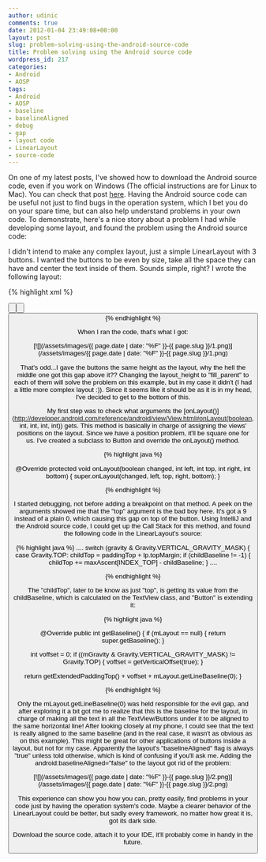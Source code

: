 ```yaml
---
author: udinic
comments: true
date: 2012-01-04 23:49:08+00:00
layout: post
slug: problem-solving-using-the-android-source-code
title: Problem solving using the Android source code
wordpress_id: 217
categories:
- Android
- AOSP
tags:
- Android
- AOSP
- baseline
- baselineAligned
- debug
- gap
- layout code
- LinearLayout
- source-code
---
```


On one of my latest posts, I've showed how to download the Android source code, even if you work on Windows (The official instructions are for Linux to Mac). You can check that post [here](http://udinic.wordpress.com/category/android/aosp/). Having the Android source code can be useful not just to find bugs in the operation system, which I bet you do on your spare time, but can also help understand problems in your own code. To demonstrate, here's a nice story about a problem I had while developing some layout, and found the problem using the Android source code:

I didn't intend to make any complex layout, just a simple LinearLayout with 3 buttons. I wanted the buttons to be even by size, take all the space they can have and center the text inside of them. Sounds simple, right? I wrote the following layout:

{% highlight xml %}

<LinearLayout android:layout_height="70dip"
 android:layout_width="fill_parent"
 android:background="#ffffff">

<Button
 android:layout_width="0dip"
 android:layout_height="70dip"
 android:gravity="center"
 android:layout_weight="1"
 android:textSize="15sp"
 android:text="Udinic"/>

<Button
 android:layout_width="0dip"
 android:layout_height="70dip"
 android:gravity="center"
 android:layout_weight="1"
 android:textSize="15sp"
 android:text="Udinic with a long text"/>

<Button
 android:layout_width="0dip"
 android:layout_height="70dip"
 android:gravity="center"
 android:layout_weight="1"
 android:textSize="15sp"
 android:text="Chopi"/>
 </LinearLayout>
{% endhighlight %}

When I ran the code, that's what I got:

[![](/assets/images/{{ page.date | date: "%F" }}-{{ page.slug }}/1.png)](/assets/images/{{ page.date | date: "%F" }}-{{ page.slug }}/1.png)

That's odd...I gave the buttons the same height as the layout, why the hell the middle one got this gap above it?? Changing the layout_height to "fill_parent" to each of them will solve the problem on this example, but in my case it didn't (I had a little more complex layout :)). Since it seems like it should be as it is in my head, I've decided to get to the bottom of this.

My first step was to check what arguments the [onLayout()](http://developer.android.com/reference/android/view/View.html#onLayout(boolean, int, int, int, int)) gets. This method is basically in charge of assigning the views' positions on the layout. Since we have a position problem, it'll be square one for us. I've created a subclass to Button and override the onLayout() method.

{% highlight java %}

@Override
 protected void onLayout(boolean changed, int left, int top, int right, int bottom) {
 super.onLayout(changed, left, top, right, bottom);
 }

{% endhighlight %}

I started debugging, not before adding a breakpoint on that method. A peek on the arguments showed me that the "top" argument is the bad boy here. It's got a 9 instead of a plain 0, which causing this gap on top of the button. Using IntelliJ and the Android source code, I could get up the Call Stack for this method, and found the following code in the LinearLayout's source:

{% highlight java %}
....
switch (gravity & Gravity.VERTICAL_GRAVITY_MASK) {
    case Gravity.TOP:
      childTop = paddingTop + lp.topMargin;
      if (childBaseline != -1) {
         childTop += maxAscent[INDEX_TOP] - childBaseline;
      }
 ....

{% endhighlight %}


The "childTop", later to be know as just "top", is getting its value from the childBaseline, which is calculated on the TextView class, and "Button" is extending it:



{% highlight java %}

@Override
 public int getBaseline() {
    if (mLayout == null) {
       return super.getBaseline();
    }

   int voffset = 0;
    if ((mGravity & Gravity.VERTICAL_GRAVITY_MASK) != Gravity.TOP) {
       voffset = getVerticalOffset(true);
    }

   return getExtendedPaddingTop() + voffset + mLayout.getLineBaseline(0);
 }

{% endhighlight %}


Only the mLayout.getLineBaseline(0) was held responsible for the evil gap, and after exploring it a bit got me to realize that this is the baseline for the layout, in charge of making all the text in all the TextView/Buttons under it to be aligned to the same horizontal line! After looking closely at my phone, I could see that the text is really aligned to the same baseline (and in the real case, it wasn't as obvious as on this example). This might be great for other applications of buttons inside a layout, but not for my case. Apparently the layout's "baselineAligned" flag is always "true" unless told otherwise, which is kind of confusing if you'll ask me. Adding the android:baselineAligned="false" to the layout got rid of the problem:




[![](/assets/images/{{ page.date | date: "%F" }}-{{ page.slug }}/2.png)](/assets/images/{{ page.date | date: "%F" }}-{{ page.slug }}/2.png)




This experience can show you how you can, pretty easily, find problems in your code just by having the operation system's code. Maybe a clearer behavior of the LinearLayout could be better, but sadly every framework, no matter how great it is, got its dark side.




Download the source code, attach it to your IDE, it'll probably come in handy in the future.

